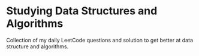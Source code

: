# Studying Data Structures and Algorithms 
Collection of my daily LeetCode questions and solution to get better at data structure and algorithms. 
